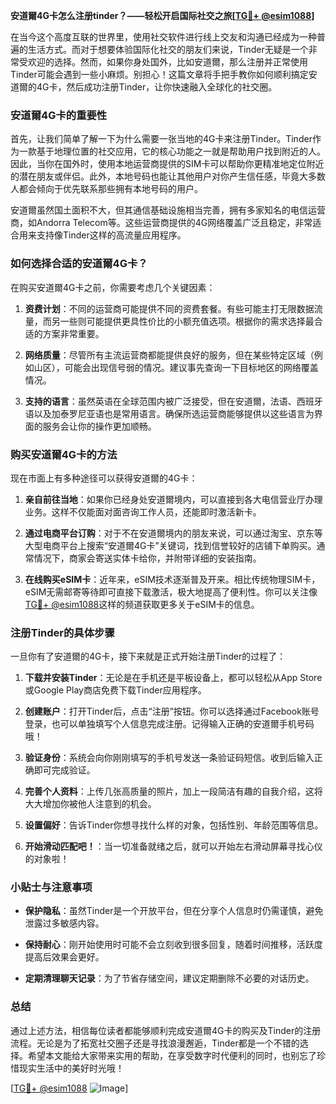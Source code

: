 **安道爾4G卡怎么注册tinder？——轻松开启国际社交之旅[[TG💪+ @esim1088](https://t.me/s/esim1088)]**

在当今这个高度互联的世界里，使用社交软件进行线上交友和沟通已经成为一种普遍的生活方式。而对于想要体验国际化社交的朋友们来说，Tinder无疑是一个非常受欢迎的选择。然而，如果你身处国外，比如安道爾，那么注册并正常使用Tinder可能会遇到一些小麻烦。别担心！这篇文章将手把手教你如何顺利搞定安道爾的4G卡，然后成功注册Tinder，让你快速融入全球化的社交圈。

### 安道爾4G卡的重要性

首先，让我们简单了解一下为什么需要一张当地的4G卡来注册Tinder。Tinder作为一款基于地理位置的社交应用，它的核心功能之一就是帮助用户找到附近的人。因此，当你在国外时，使用本地运营商提供的SIM卡可以帮助你更精准地定位附近的潜在朋友或伴侣。此外，本地号码也能让其他用户对你产生信任感，毕竟大多数人都会倾向于优先联系那些拥有本地号码的用户。

安道爾虽然国土面积不大，但其通信基础设施相当完善，拥有多家知名的电信运营商，如Andorra Telecom等。这些运营商提供的4G网络覆盖广泛且稳定，非常适合用来支持像Tinder这样的高流量应用程序。

### 如何选择合适的安道爾4G卡？

在购买安道爾4G卡之前，你需要考虑几个关键因素：

1. **资费计划**：不同的运营商可能提供不同的资费套餐。有些可能主打无限数据流量，而另一些则可能提供更具性价比的小额充值选项。根据你的需求选择最合适的方案非常重要。
   
2. **网络质量**：尽管所有主流运营商都能提供良好的服务，但在某些特定区域（例如山区），可能会出现信号弱的情况。建议事先查询一下目标地区的网络覆盖情况。

3. **支持的语言**：虽然英语在全球范围内被广泛接受，但在安道爾，法语、西班牙语以及加泰罗尼亚语也是常用语言。确保所选运营商能够提供以这些语言为界面的服务会让你的操作更加顺畅。

### 购买安道爾4G卡的方法

现在市面上有多种途径可以获得安道爾的4G卡：

1. **亲自前往当地**：如果你已经身处安道爾境内，可以直接到各大电信营业厅办理业务。这样不仅能面对面咨询工作人员，还能即时激活新卡。

2. **通过电商平台订购**：对于不在安道爾境内的朋友来说，可以通过淘宝、京东等大型电商平台上搜索“安道爾4G卡”关键词，找到信誉较好的店铺下单购买。通常情况下，商家会寄送实体卡给你，并附带详细的安装指南。

3. **在线购买eSIM卡**：近年来，eSIM技术逐渐普及开来。相比传统物理SIM卡，eSIM无需邮寄等待即可直接下载激活，极大地提高了便利性。你可以关注像[TG💪+ @esim1088](https://t.me/s/esim1088)这样的频道获取更多关于eSIM卡的信息。

### 注册Tinder的具体步骤

一旦你有了安道爾的4G卡，接下来就是正式开始注册Tinder的过程了：

1. **下载并安装Tinder**：无论是在手机还是平板设备上，都可以轻松从App Store或Google Play商店免费下载Tinder应用程序。

2. **创建账户**：打开Tinder后，点击“注册”按钮。你可以选择通过Facebook账号登录，也可以单独填写个人信息完成注册。记得输入正确的安道爾手机号码哦！

3. **验证身份**：系统会向你刚刚填写的手机号发送一条验证码短信。收到后输入正确即可完成验证。

4. **完善个人资料**：上传几张高质量的照片，加上一段简洁有趣的自我介绍，这将大大增加你被他人注意到的机会。

5. **设置偏好**：告诉Tinder你想寻找什么样的对象，包括性别、年龄范围等信息。

6. **开始滑动匹配吧！**：当一切准备就绪之后，就可以开始左右滑动屏幕寻找心仪的对象啦！

### 小贴士与注意事项

- **保护隐私**：虽然Tinder是一个开放平台，但在分享个人信息时仍需谨慎，避免泄露过多敏感内容。
  
- **保持耐心**：刚开始使用时可能不会立刻收到很多回复，随着时间推移，活跃度提高后效果会更好。

- **定期清理聊天记录**：为了节省存储空间，建议定期删除不必要的对话历史。

### 总结

通过上述方法，相信每位读者都能够顺利完成安道爾4G卡的购买及Tinder的注册流程。无论是为了拓宽社交圈子还是寻找浪漫邂逅，Tinder都是一个不错的选择。希望本文能给大家带来实用的帮助，在享受数字时代便利的同时，也别忘了珍惜现实生活中的美好时光哦！

[[TG💪+ @esim1088](https://t.me/s/esim1088) ![Image](https://i.postimg.cc/4NQfJmqS/Snipaste-2025-05-13-00-14-12.png)]